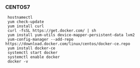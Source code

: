### CENTOS7
     hostnamectl
     yum check-update
     yum install curl
     curl -fsSL https://get.docker.com/ | sh
     yum install yum-utils device-mapper-persistent-data lvm2
     yum-config-manager --add-repo https://download.docker.com/linux/centos/docker-ce.repo
     yum install docker-ce
     systemctl start docker
     systemctl enable docker
     docker -v
